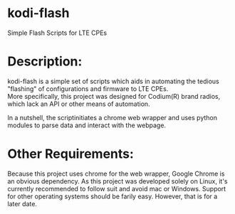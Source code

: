 # kodi-flash
Simple Flash Scripts for LTE CPEs

# Description:
kodi-flash is a simple set of scripts which aids in automating the tedious "flashing" of configurations and firmware to LTE CPEs.  
More specifically, this project was designed for Codium(R) brand radios, which lack an API or other means of automation.  

In a nutshell, the scriptinitiates a chrome web wrapper and uses python modules to parse data and interact with the webpage.  

# Other Requirements:
Because this project uses chrome for the web wrapper, Google Chrome is an obvious dependency. 
As this project was developed solely on Linux, it's currently recommended to follow suit and avoid mac or Windows.  Support for other operating systems should be farily easy.  However, that is for a later date.  
